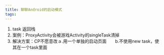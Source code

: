 ```yaml
---
title: 聊聊Android的启动模式
tags:
---
```

1. task 返回栈
2. 案例：ProxyActivity会被游戏Activity的singleTask清掉
3. 解决方案：CP不愿意改ａ.用一个单独的启动页面　　b.不使用new task，使其在一个task里面
